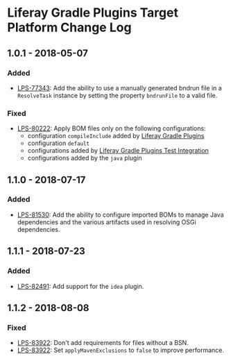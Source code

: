 # Liferay Gradle Plugins Target Platform Change Log

## 1.0.1 - 2018-05-07

### Added
- [LPS-77343]: Add the ability to use a manually generated bndrun file in a
`ResolveTask` instance by setting the property `bndrunFile` to a valid file.

### Fixed
- [LPS-80222]: Apply BOM files only on the following configurations:
	- configuration `compileInclude` added by [Liferay Gradle Plugins]
	- configuration `default`
	- configurations added by [Liferay Gradle Plugins Test Integration]
	- configurations added by the `java` plugin

## 1.1.0 - 2018-07-17

### Added
- [LPS-81530]: Add the ability to configure imported BOMs to manage Java
dependencies and the various artifacts used in resolving OSGi dependencies.

## 1.1.1 - 2018-07-23

### Added
- [LPS-82491]: Add support for the `idea` plugin.

## 1.1.2 - 2018-08-08

### Fixed
- [LPS-83922]: Don't add requirements for files without a BSN.
- [LPS-83922]: Set `applyMavenExclusions` to `false` to improve performance.

[Liferay Gradle Plugins]: https://github.com/liferay/liferay-portal/tree/master/modules/sdk/gradle-plugins
[Liferay Gradle Plugins Test Integration]: https://github.com/liferay/liferay-portal/tree/master/modules/sdk/gradle-plugins-test-integration
[LPS-77343]: https://issues.liferay.com/browse/LPS-77343
[LPS-80222]: https://issues.liferay.com/browse/LPS-80222
[LPS-81530]: https://issues.liferay.com/browse/LPS-81530
[LPS-82491]: https://issues.liferay.com/browse/LPS-82491
[LPS-83922]: https://issues.liferay.com/browse/LPS-83922